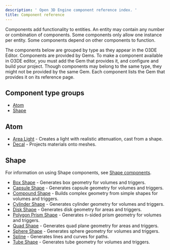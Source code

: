 ```yaml
---
description: ' Open 3D Engine component reference index. '
title: Component reference
---
```


Components add functionality to entities. An entity may contain any number or combination of components. Some components only allow one instance per entity. Some components depend on other components to function.

The components below are grouped by type as they appear in the O3DE Editor. Components are provided by Gems. To make a component available in O3DE editor, you must add the Gem that provides it, and configure and build your project. Though components may belong to the same type, they might not be provided by the same Gem. Each component lists the Gem that provides it on its reference page.

## Component type groups ##

* [Atom](#atom)
* [Shape](#shape)

## Atom ##

* [Area Light](/docs/user-guide/features/components/reference/atom/area-light.md) - Creates a light with realistic attenuation, cast from a shape.
* [Decal](/docs/user-guide/features/components/reference/atom/decal.md) - Projects materials onto meshes.

## Shape ##

For information on using Shape components, see [Shape components](/docs/user-guide/features/components/reference/shape/intro.md).

* [Box Shape](/docs/user-guide/features/components/reference/shape/box-shape.md) - Generates box geometry for volumes and triggers.
* [Capsule Shape](/docs/user-guide/features/components/reference/shape/capsule-shape.md) - Generates capsule geometry for volumes and triggers.
* [Compound Shape](/docs/user-guide/features/components/reference/shape/compound-shape.md) - Builds complex geometry from simple shapes for volumes and triggers.
* [Cylinder Shape](/docs/user-guide/features/components/reference/shape/cylinder-shape.md) - Generates cylinder geometry for volumes and triggers.
* [Disk Shape](/docs/user-guide/features/components/reference/shape/disk-shape.md) - Generates disk geometry for areas and triggers.
* [Polygon Prism Shape](/docs/user-guide/features/components/reference/shape/polygon-prism-shape.md) - Generates n-sided prism geometry for volumes and triggers.
* [Quad Shape](/docs/user-guide/features/components/reference/shape/quad-shape.md) - Generates quad plane geometry for areas and triggers.
* [Sphere Shape](/docs/user-guide/features/components/reference/shape/sphere-shape.md) - Generates sphere geometry for volumes and triggers.
* [Spline](/docs/user-guide/features/components/reference/shape/spline.md) - Generates lines and curves for paths.
* [Tube Shape](/docs/user-guide/features/components/reference/shape/tube-shape.md) - Generates tube geometry for volumes and triggers.
